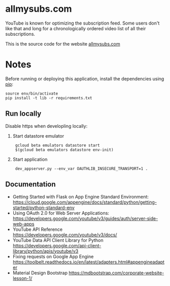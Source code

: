 # allmysubs.com

YouTube is known for optimizing the subscription feed. Some users don't like
that and long for a chronologically ordered video list of all their subscriptions.

This is the source code for the website [allmysubs.com](https://allmysubs.com)

# Notes

Before running or deploying this application, install the dependencies using
[pip](http://pip.readthedocs.io/en/stable/):

    source env/bin/activate
    pip install -t lib -r requirements.txt

## Run locally

Disable https when developling locally:

1. Start datastore emulator

        gcloud beta emulators datastore start
        $(gcloud beta emulators datastore env-init)
    
1. Start application

        dev_appserver.py --env_var OAUTHLIB_INSECURE_TRANSPORT=1 .

## Documentation

* Getting Started with Flask on App Engine Standard Environment:
  https://cloud.google.com/appengine/docs/standard/python/getting-started/python-standard-env
* Using OAuth 2.0 for Web Server Applications: 
  https://developers.google.com/youtube/v3/guides/auth/server-side-web-apps
* YouTube API Reference
  https://developers.google.com/youtube/v3/docs/
* YouTube Data API Client Library for Python
  https://developers.google.com/api-client-library/python/apis/youtube/v3
* Fixing requests on Google App Engine
  https://toolbelt.readthedocs.io/en/latest/adapters.html#appengineadapter
* Material Design Bootstrap
  https://mdbootstrap.com/corporate-website-lesson-1/